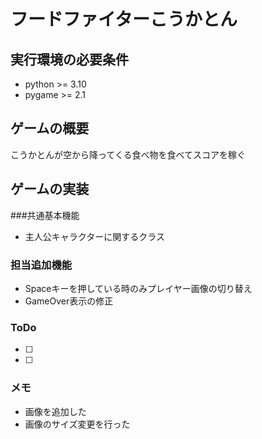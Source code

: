 # フードファイターこうかとん
## 実行環境の必要条件
* python >= 3.10
* pygame >= 2.1

## ゲームの概要
こうかとんが空から降ってくる食べ物を食べてスコアを稼ぐ

## ゲームの実装
###共通基本機能
* 主人公キャラクターに関するクラス
### 担当追加機能
* Spaceキーを押している時のみプレイヤー画像の切り替え
* GameOver表示の修正
### ToDo
- [ ] 
- [ ] 
### メモ
* 画像を追加した
* 画像のサイズ変更を行った
